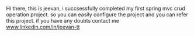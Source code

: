 Hi there, this is jeevan, i succsessfully completed my first spring mvc crud operation project.
so you can easily configure the project and you can refer this project.
if you have any doubts contact me 
www.linkedin.com/in/jeevan-tt
